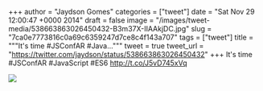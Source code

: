 
+++
author = "Jaydson Gomes"
categories = ["tweet"]
date = "Sat Nov 29 12:00:47 +0000 2014"
draft = false
image = "/images/tweet-media/538663863026450432-B3m37X-IIAAkjDC.jpg"
slug = "7ca0e7773816c0a69c6359247d7ce8c4f143a707"
tags = ["tweet"]
title = """It's time #JSConfAR #Java..."""
tweet = true
tweet_url = "https://twitter.com/jaydson/status/538663863026450432"
+++
It's time #JSConfAR #JavaScript #ES6 http://t.co/J5vD745xVq

![](/images/tweet-media/538663863026450432-B3m37X-IIAAkjDC.jpg)